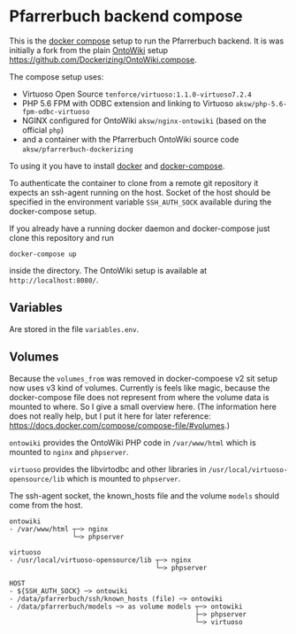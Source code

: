 # Pfarrerbuch backend compose

This is the [docker compose](https://docs.docker.com/compose/) setup to run the Pfarrerbuch backend.
It is was initially a fork from the plain [OntoWiki](http://ontowiki.net/) setup https://github.com/Dockerizing/OntoWiki.compose.

The compose setup uses:
- Virtuoso Open Source `tenforce/virtuoso:1.1.0-virtuoso7.2.4`
- PHP 5.6 FPM with ODBC extension and linking to Virtuoso `aksw/php-5.6-fpm-odbc-virtuoso`
- NGINX configured for OntoWiki `aksw/nginx-ontowiki` (based on the official `php`)
- and a container with the Pfarrerbuch OntoWiki source code `aksw/pfarrerbuch-dockerizing`

To using it you have to install [docker](https://www.docker.com/community-edition) and [docker-compose](https://docs.docker.com/compose/install/).

To authenticate the container to clone from a remote git repository it expects an ssh-agent running on the host.
Socket of the host should be specified in the environment variable `SSH_AUTH_SOCK` available during the docker-compose setup.

If you already have a running docker daemon and docker-compose just clone this repository and run

    docker-compose up

inside the directory. The OntoWiki setup is available at `http://localhost:8080/`.

## Variables

Are stored in the file `variables.env`.

## Volumes

Because the `volumes_from` was removed in docker-compoese v2 sit setup now uses v3 kind of volumes. Currently is feels like magic, because the docker-compose file does not represent from where the volume data is mounted to where. So I give a small overview here. (The information here does not really help, but I put it here for later reference: https://docs.docker.com/compose/compose-file/#volumes.)

`ontowiki` provides the OntoWiki PHP code in `/var/www/html` which is mounted to `nginx` and `phpserver`.

`virtuoso` provides the libvirtodbc and other libraries in `/usr/local/virtuoso-opensource/lib` which is mounted to `phpserver`.

The ssh-agent socket, the known_hosts file and the volume `models` should come from the host.

```
ontowiki
- /var/www/html ┬─> nginx
                └─> phpserver

virtuoso
- /usr/local/virtuoso-opensource/lib ┬─> nginx
                                     └─> phpserver

HOST
- ${SSH_AUTH_SOCK} ─> ontowiki
- /data/pfarrerbuch/ssh/known_hosts (file) ─> ontowiki
- /data/pfarrerbuch/models ─> as volume models ┬─> ontowiki
                                               ├─> phpserver
                                               └─> virtuoso
```
